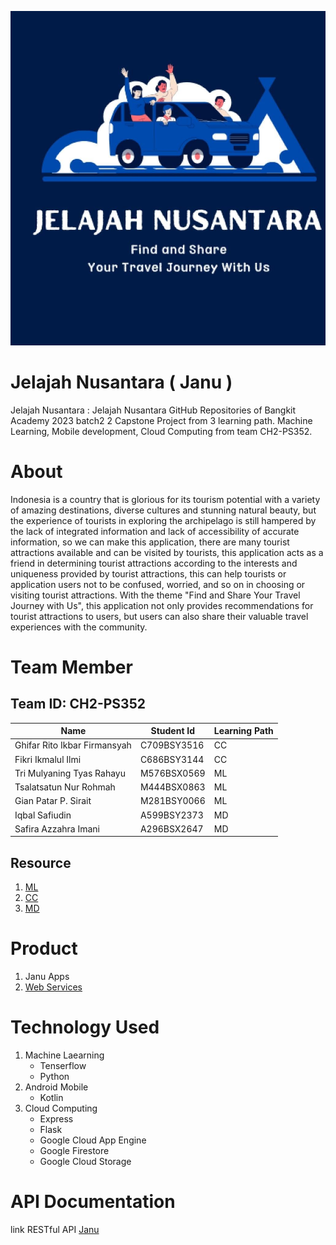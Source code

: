 ![logo-app](https://github.com/buryne/capstone-project/blob/main/logo/WhatsApp%20Image%202023-12-21%20at%2011.46.05.jpeg)

# Jelajah Nusantara ( Janu )

Jelajah Nusantara : Jelajah Nusantara GitHub Repositories of Bangkit Academy 2023 batch2 2 Capstone Project from 3 learning path. Machine Learning, Mobile development, Cloud Computing from team CH2-PS352.

# About
Indonesia is a country that is glorious for its tourism potential with a variety of amazing destinations, diverse cultures and stunning natural beauty, but the experience of tourists in exploring the archipelago is still hampered by the lack of integrated information and lack of accessibility of accurate information, so we can make this application, there are many tourist attractions available and can be visited by tourists, this application acts as a friend in determining tourist attractions according to the interests and uniqueness provided by tourist attractions, this can help tourists or application users not to be confused, worried, and so on in choosing or visiting tourist attractions. With the theme "Find and Share Your Travel Journey with Us", this application not only provides recommendations for tourist attractions to users, but users can also share their valuable travel experiences with the community.



# Team Member
## Team ID: CH2-PS352
| Name                          | Student Id  | Learning Path |
|-------------------------------|-------------|---------------|
| Ghifar Rito Ikbar Firmansyah  | C709BSY3516 | CC            |
| Fikri Ikmalul Ilmi            | C686BSY3144 | CC            |
| Tri Mulyaning Tyas Rahayu     | M576BSX0569 | ML            |
| Tsalatsatun Nur Rohmah        | M444BSX0863 | ML            |
| Gian Patar P. Sirait          | M281BSY0066 | ML            |
| Iqbal Safiudin                | A599BSY2373 | MD            |
| Safira Azzahra Imani          | A296BSX2647 | MD            |


## Resource
1. [ML](https://github.com/buryne/capstone-project/tree/app-dev/ML)
2. [CC](https://github.com/buryne/capstone-project/tree/app-dev/cc)
3. [MD](https://github.com/buryne/capstone-project/tree/app-dev/MD)

# Product
1. Janu Apps
2. [Web Services](https://capstone-project-api-ch2-ps352.et.r.appspot.com/web)

# Technology Used
1. Machine Laearning
   - Tenserflow
   - Python
3. Android Mobile
   - Kotlin
5. Cloud Computing
   - Express
   - Flask
   - Google Cloud App Engine
   - Google Firestore
   - Google Cloud Storage
    
# API Documentation
link RESTful API [Janu]()



     
